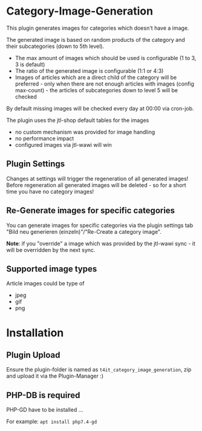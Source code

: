 # Category-Image-Generation

This plugin generates images for categories which doesn't have a image.

The generated image is based on random products of the category and their subcategories (down to 5th level).

* The max amount of images which should be used is configurable (1 to 3, 3 is default)
* The ratio of the generated image is configurable (1:1 or 4:3)
* Images of articles which are a direct child of the category will be preferred - only when there are not enough
  articles with images (config max-count) - the articles of subcategories down to level 5 will be checked

By default missing images will be checked every day at 00:00 via cron-job.

The plugin uses the jtl-shop default tables for the images

* no custom mechanism was provided for image handling
* no performance impact
* configured images via jtl-wawi will win

## Plugin Settings

Changes at settings will trigger the regeneration of all generated images!
Before regeneration all generated images will be deleted - so for a short time you have no category images!

## Re-Generate images for specific categories

You can generate images for specific categories via the plugin settings tab "Bild neu generieren (einzeln)"/"Re-Create a
category image".

**Note**: if you "override" a image which was provided by the jtl-wawi sync - it will be overridden by the next sync.

## Supported image types

Article images could be type of

* jpeg
* gif
* png

# Installation

## Plugin Upload

Ensure the plugin-folder is named as ``t4it_category_image_generation``, zip and upload it via the Plugin-Manager :)

## PHP-DB is required

PHP-GD have to be installed ...

For example: ``apt install php7.4-gd``